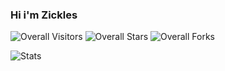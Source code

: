 ### Hi i'm Zickles

<img src="https://komarev.com/ghpvc/?username=DuckySoLucky&label=Profile%20Views&color=008042&style=flat&label=Visitors" alt="Overall Visitors"></a>
<img src="https://img.shields.io/badge/dynamic/json?&label=Total%20Stars&color=008042&style=flat&style=for-the-badge&query=%24.stars&url=https://api.github-star-counter.workers.dev/user/Zickles" alt="Overall Stars"></a>
<img src="https://img.shields.io/badge/dynamic/json?&label=Total%20Forks&color=008042&style=flat&style=for-the-badge&query=%24.forks&url=https://api.github-star-counter.workers.dev/user/Zickles" alt="Overall Forks"></a>

![Stats](https://github-readme-stats.vercel.app/api?username=zickles&show_icons=true&theme=transparent&hide_border=true&bg_color=00000000&locale=en)
